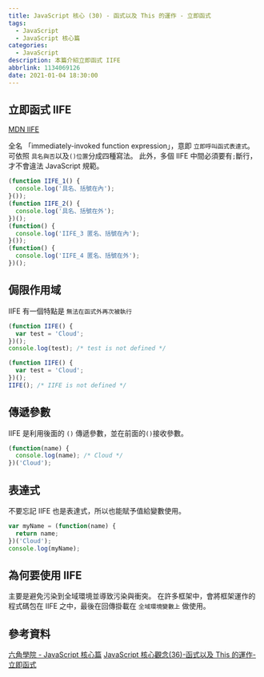 ```yaml
---
title: JavaScript 核心 (30) - 函式以及 This 的運作 - 立即函式
tags:
  - JavaScript
  - JavaScript 核心篇
categories:
  - JavaScript
description: 本篇介紹立即函式 IIFE
abbrlink: 1134069126
date: 2021-01-04 18:30:00
---
```

## 立即函式 IIFE

[MDN IIFE](https://developer.mozilla.org/zh-TW/docs/Glossary/IIFE)

全名 「immediately-invoked function expression」，意即 `立即呼叫函式表達式`。
可依照 `具名與否`以及`()位置`分成四種寫法。
此外，多個 IIFE 中間必須要有`;`斷行，才不會違法 JavaScript 規範。

``` JavaScript
(function IIFE_1() {
  console.log('具名、括號在內');
}());
(function IIFE_2() {
  console.log('具名、括號在外');
})();
(function() {
  console.log('IIFE_3 匿名、括號在內');
}());
(function() {
  console.log('IIFE_4 匿名、括號在外');
})();
```

## 侷限作用域

IIFE 有一個特點是 `無法在函式外再次被執行`

``` JavaScript
(function IIFE() {
  var test = 'Cloud';
})();
console.log(test); /* test is not defined */
```

``` JavaScript
(function IIFE() {
  var test = 'Cloud';
})();
IIFE(); /* IIFE is not defined */
```

## 傳遞參數

IIFE 是利用後面的 `()` 傳遞參數，並在前面的`()`接收參數。

``` JavaScript
(function(name) {
  console.log(name); /* Cloud */
})('Cloud');
```

## 表達式

不要忘記 IIFE 也是表達式，所以也能賦予值給變數使用。

``` JavaScript
var myName = (function(name) {
  return name;
})('Cloud');
console.log(myName);
```

## 為何要使用 IIFE

主要是避免污染到全域環境並導致污染與衝突。
在許多框架中，會將框架運作的程式碼包在 IIFE 之中，最後在回傳掛載在 `全域環境變數上` 做使用。

## 參考資料

[六角學院 - JavaScript 核心篇](https://www.hexschool.com/courses/js-core.html)
[JavaScript 核心觀念(36)-函式以及 This 的運作-立即函式](https://hsiangfeng.github.io/javascript/20201118/707576253/)
